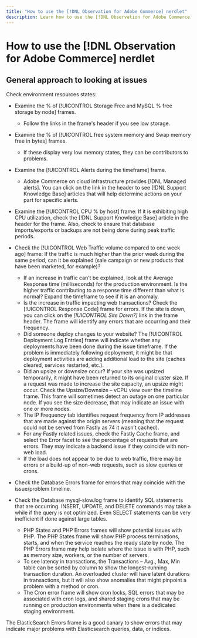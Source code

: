 ```yaml
---
title: "How to use the [!DNL Observation for Adobe Commerce] nerdlet"
description: Learn how to use the [!DNL Observation for Adobe Commerce] nerdlet.
---
```

# How to use the [!DNL Observation for Adobe Commerce] nerdlet

## General approach to looking at issues

Check environment resources states:

* Examine the % of [!UICONTROL Storage Free and MySQL % free storage by node] frames.
  * Follow the links in the frame's header if you see low storage.

* Examine the % of [!UICONTROL free system memory and Swap memory free in bytes] frames.

  * If these display very low memory states, they can be contributors to problems.

* Examine the [!UICONTROL Alerts during the timeframe] frame.

  * Adobe Commerce on cloud infrastructure provides [!DNL Managed alerts]. You can click on the link in the header to see [!DNL Support Knowledge Base] articles that will help determine actions on your part for specific alerts.

* Examine the [!UICONTROL CPU % by host] frame: If it is exhibiting high CPU utilization, check the [!DNL Support Knowledge Base] article in the header for the frame. Also, check to ensure that database imports/exports or backups are not being done during peak traffic periods.

* Check the [!UICONTROL Web Traffic volume compared to one week ago] frame: If the traffic is much higher than the prior week during the same period, can it be explained (sale campaign or new products that have been marketed, for example)?
  * If an increase in traffic can’t be explained, look at the Average Response time (milliseconds) for the production environment. Is the higher traffic contributing to a response time different than what is normal? Expand the timeframe to see if it is an anomaly.
  * Is the increase in traffic impacting web transactions? Check the [!UICONTROL Response Code] frame for errors. If the site is down, you can click on the *[!UICONTROL Site Down?]* link in the frame header. The frame will identify any errors that are occurring and their frequency.
  * Did someone deploy changes to your website? The [!UICONTROL Deployment Log Entries] frame will indicate whether any deployments have been done during the issue timeframe. If the problem is immediately following deployment, it might be that deployment activities are adding additional load to the site (caches cleared, services restarted, etc.).
  * Did an upsize or downsize occur? If your site was upsized temporarily, it might have been returned to its original cluster size. If a request was made to increase the site capacity, an upsize might occur. Check the Upsize/Downsize – vCPU view over the timeline frame. This frame will sometimes detect an outage on one particular node. If you see the size decrease, that may indicate an issue with one or more nodes.
  * The IP Frequency tab identifies request frequency from IP addresses that are made against the origin servers (meaning that the request could not be served from Fastly as 74 it wasn’t cached).
  * For any Fastly related issues, check the Fastly Cache frame, and select the Error facet to see the percentage of requests that are errors. They may indicate a backend issue if they coincide with non-web load.
  * If the load does not appear to be due to web traffic, there may be errors or a build-up of non-web requests, such as slow queries or crons.

* Check the Database Errors frame for errors that may coincide with the issue/problem timeline. 
* Check the Database mysql-slow.log frame to identify SQL statements that are occurring. INSERT, UPDATE, and DELETE commands may take a while if the query is not optimized. Even SELECT statements can be very inefficient if done against large tables.

  * PHP States and PHP Errors frames will show potential issues with PHP. The PHP States frame will show PHP process terminations, starts, and when the service reaches the ready state by node. The PHP Errors frame may help isolate where the issue is with PHP, such as memory size, workers, or the number of servers.
  * To see latency in transactions, the Transactions – Avg., Max, Min table can be sorted by column to show the longest-running transaction duration. An overloaded cluster will have latent durations in transactions, but it will also show anomalies that might pinpoint a problem with a method or cron.
  * The Cron error frame will show cron locks, SQL errors that may be associated with cron logs, and shared staging crons that may be running on production environments when there is a dedicated staging environment.

The ElasticSearch Errors frame is a good canary to show errors that may indicate major problems with Elasticsearch queries, data, or indices.




